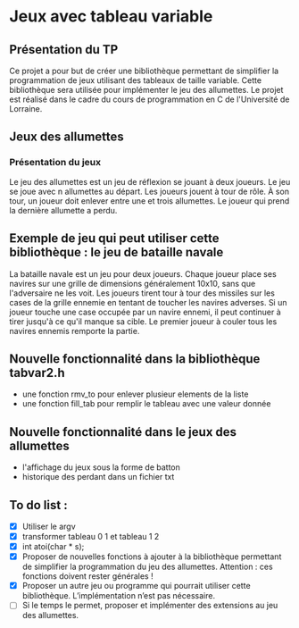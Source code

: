 # Jeux avec tableau variable
## Présentation du TP
Ce projet a pour but de créer une bibliothèque permettant de simplifier la programmation de jeux utilisant des tableaux de taille variable. Cette bibliothèque sera utilisée pour implémenter le jeu des allumettes. Le projet est réalisé dans le cadre du cours de programmation en C de l'Université de Lorraine.

## Jeux des allumettes
### Présentation du jeux
Le jeu des allumettes est un jeu de réflexion se jouant à deux joueurs. Le jeu se joue avec n allumettes au départ. Les joueurs jouent à tour de rôle. À son tour, un joueur doit enlever entre une et trois allumettes. Le joueur qui prend la dernière allumette a perdu.

## Exemple de jeu qui peut utiliser cette bibliothèque : le jeu de bataille navale
La bataille navale est un jeu pour deux joueurs.
Chaque joueur place ses navires sur une grille de dimensions généralement 10x10, sans que l'adversaire ne les voit.
Les joueurs tirent tour à tour des missiles sur les cases de la grille ennemie en tentant de toucher les navires adverses.
Si un joueur touche une case occupée par un navire ennemi, il peut continuer à tirer jusqu'à ce qu'il manque sa cible.
Le premier joueur à couler tous les navires ennemis remporte la partie.

## Nouvelle fonctionnalité dans la bibliothèque tabvar2.h
- une fonction rmv_to pour enlever plusieur elements de la liste 
- une fonction fill_tab pour remplir le tableau avec une valeur donnée

## Nouvelle fonctionnalité dans le jeux des allumettes
- l'affichage du jeux sous la forme de batton
- historique des perdant dans un fichier txt


## To do list :
- [x] Utiliser le argv
- [x] transformer tableau 0 1 et tableau 1 2
- [x] int atoi(char * s);
- [x]  Proposer de nouvelles fonctions à ajouter à la bibliothèque permettant de simplifier la programmation du jeu des allumettes. Attention : ces fonctions doivent rester générales !
- [x] Proposer un autre jeu ou programme qui pourrait utiliser cette bibliothèque. L’implémentation n’est pas nécessaire.
- [ ] Si le temps le permet, proposer et implémenter des extensions au jeu des allumettes.
